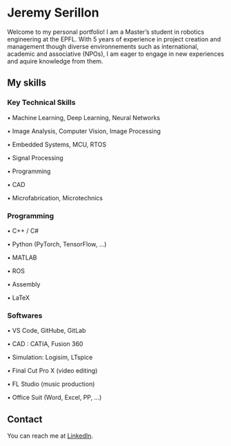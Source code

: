 # Jeremy Serillon
Welcome to my personal portfolio! I am a Master’s student in robotics engineering at the EPFL. With 5 years of experience in project creation and management though diverse environnements such as international, academic and associative (NPOs), I am eager to engage in new experiences and aquire knowledge from them.


## My skills

### Key Technical Skills
• Machine Learning, Deep
   Learning, Neural Networks
   
• Image Analysis, Computer
   Vision, Image Processing 
   
• Embedded Systems, MCU, RTOS

• Signal Processing

• Programming

• CAD

• Microfabrication, Microtechnics

### Programming
• C++ / C#

• Python (PyTorch, TensorFlow, …)

• MATLAB

• ROS

• Assembly

• LaTeX


### Softwares
• VS Code, GitHube, GitLab

• CAD : CATIA, Fusion 360

• Simulation: Logisim, LTspice

• Final Cut Pro X (video editing)

• FL Studio (music production)

• Office Suit (Word, Excel, PP, …)



## Contact
You can reach me at [LinkedIn](www.linkedin.com/in/jeremyserillon).
